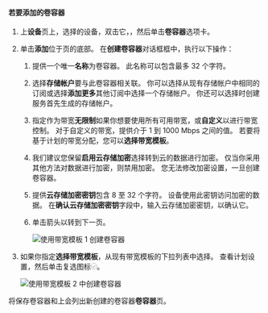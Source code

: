 <!--author=SharS last changed: 1/7/2016-->

#### <a name="to-add-a-volume-container"></a>若要添加的卷容器
1. 上**设备**页上，选择的设备，双击它，，然后单击**卷容器**选项卡。
2. 单击**添加**位于页的底部。 在**创建卷容器**对话框框中，执行以下操作：
   
   1. 提供一个唯一**名称**为卷容器。 此名称可以包含最多 32 个字符。
   2. 选择**存储帐户**要与此卷容器相关联。 你可以选择从现有存储帐户中相同的订阅或选择**添加更多**其他订阅中选择一个存储帐户。 你还可以选择时创建服务首先生成的存储帐户。
   3. 指定作为带宽**无限制**如果你想要使用所有可用带宽，或**自定义**以进行带宽控制。 对于自定义的带宽，提供介于 1 到 1000 Mbps 之间的值。 若要将基于计划的带宽分配，您可以**选择带宽模板**。
   4. 我们建议您保留**启用云存储加密**选择转到云的数据进行加密。 仅当你采用其他方法对数据进行加密，则禁用加密。 您无法修改加密设置，一旦创建卷容器。
   5. 提供**云存储加密密钥**包含 8 至 32 个字符。 设备使用此密钥访问加密的数据。 在**确认云存储加密密钥**字段中，输入云存储加密密钥，以确认它。 
   6. 单击箭头以转到下一页。
      
      ![使用带宽模板 1 创建卷容器](./media/storsimple-add-volume-container/HCS_CreateVCBT1-include.png) 
3. 如果你指定**选择带宽模板**，从现有带宽模板的下拉列表中选择。 查看计划设置，然后单击复选图标![复选图标](./media/storsimple-configure-new-storage-account/HCS_CheckIcon-include.png)。
   
    ![使用带宽模板 2 中创建卷容器](./media/storsimple-add-volume-container/HCS_CreateVCBT2-include.png) 

将保存卷容器和上会列出新创建的卷容器**卷容器**页。

